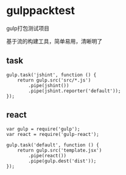 # gulppacktest
gulp打包测试项目

基于流的构建工具，简单易用，清晰明了
## task
    gulp.task('jshint', function () {
        return gulp.src('src/*.js')
            .pipe(jshint())
            .pipe(jshint.reporter('default'));
    });
## react
    var gulp = require('gulp');
    var react = require('gulp-react');
     
    gulp.task('default', function () {
        return gulp.src('template.jsx')
            .pipe(react())
            .pipe(gulp.dest('dist'));
    });
    